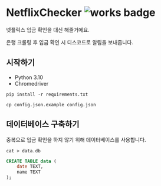 # NetflixChecker ![works badge](https://cdn.jsdelivr.net/gh/nikku/works-on-my-machine@v0.2.0/badge.svg)

넷플릭스 입금 확인을 대신 해줄거에요.

은행 크롤링 후 입금 확인 시 디스코드로 알림을 보내줍니다.

## 시작하기

- Python 3.10
- Chromedriver

```shell
pip install -r requirements.txt
```

```shell
cp config.json.example config.json
```

## 데이터베이스 구축하기 

중복으로 입금 확인을 하지 않기 위해 데이터베이스를 사용합니다.

```shell
cat > data.db
```

```sql
CREATE TABLE data (
    date TEXT,
    name TEXT
);
```
